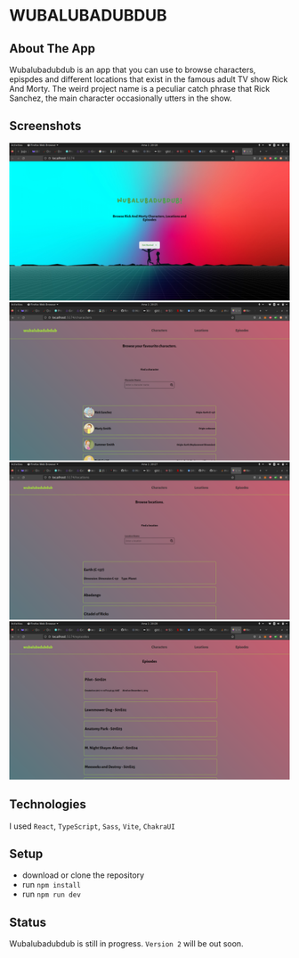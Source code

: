 # WUBALUBADUBDUB



## About The App
Wubalubadubdub is an app that you can use to browse characters, epispdes and different locations that exist in the famous adult TV show Rick And Morty. The weird project name is a peculiar catch phrase that Rick Sanchez, the main character occasionally utters in the show.

## Screenshots

![Home](home.png)
![Characters](characters.png)
![Locations](locations.png)
![Episodes](episodes.png)


## Technologies
I used `React`, `TypeScript`, `Sass`, `Vite`, `ChakraUI`

## Setup
- download or clone the repository
- run `npm install`
- run `npm run dev`



## Status
Wubalubadubdub is still in progress. `Version 2` will be out soon.



